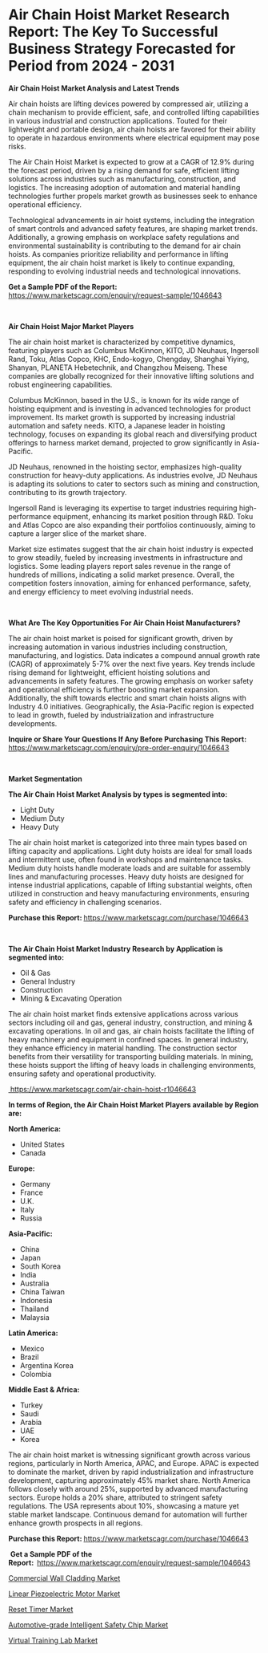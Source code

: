 <p><h1>Air Chain Hoist Market Research Report: The Key To Successful Business Strategy Forecasted for Period from 2024 - 2031</h1></p><p><strong>Air Chain Hoist Market Analysis and Latest Trends</strong></p>
<p><p>Air chain hoists are lifting devices powered by compressed air, utilizing a chain mechanism to provide efficient, safe, and controlled lifting capabilities in various industrial and construction applications. Touted for their lightweight and portable design, air chain hoists are favored for their ability to operate in hazardous environments where electrical equipment may pose risks.</p><p>The Air Chain Hoist Market is expected to grow at a CAGR of 12.9% during the forecast period, driven by a rising demand for safe, efficient lifting solutions across industries such as manufacturing, construction, and logistics. The increasing adoption of automation and material handling technologies further propels market growth as businesses seek to enhance operational efficiency.</p><p>Technological advancements in air hoist systems, including the integration of smart controls and advanced safety features, are shaping market trends. Additionally, a growing emphasis on workplace safety regulations and environmental sustainability is contributing to the demand for air chain hoists. As companies prioritize reliability and performance in lifting equipment, the air chain hoist market is likely to continue expanding, responding to evolving industrial needs and technological innovations.</p></p>
<p><strong>Get a Sample PDF of the Report:&nbsp;</strong> <a href="https://www.marketscagr.com/enquiry/request-sample/1046643?utm_campaign=1884&utm_medium=2&utm_source=Github&utm_content=ia&utm_term=06122024&utm_id=air-chain-hoist">https://www.marketscagr.com/enquiry/request-sample/1046643</a></p>
<p>&nbsp;</p>
<p><strong>Air Chain Hoist Major Market Players</strong></p>
<p><p>The air chain hoist market is characterized by competitive dynamics, featuring players such as Columbus McKinnon, KITO, JD Neuhaus, Ingersoll Rand, Toku, Atlas Copco, KHC, Endo-kogyo, Chengday, Shanghai Yiying, Shanyan, PLANETA Hebetechnik, and Changzhou Meiseng. These companies are globally recognized for their innovative lifting solutions and robust engineering capabilities.</p><p>Columbus McKinnon, based in the U.S., is known for its wide range of hoisting equipment and is investing in advanced technologies for product improvement. Its market growth is supported by increasing industrial automation and safety needs. KITO, a Japanese leader in hoisting technology, focuses on expanding its global reach and diversifying product offerings to harness market demand, projected to grow significantly in Asia-Pacific.</p><p>JD Neuhaus, renowned in the hoisting sector, emphasizes high-quality construction for heavy-duty applications. As industries evolve, JD Neuhaus is adapting its solutions to cater to sectors such as mining and construction, contributing to its growth trajectory.</p><p>Ingersoll Rand is leveraging its expertise to target industries requiring high-performance equipment, enhancing its market position through R&D. Toku and Atlas Copco are also expanding their portfolios continuously, aiming to capture a larger slice of the market share.</p><p>Market size estimates suggest that the air chain hoist industry is expected to grow steadily, fueled by increasing investments in infrastructure and logistics. Some leading players report sales revenue in the range of hundreds of millions, indicating a solid market presence. Overall, the competition fosters innovation, aiming for enhanced performance, safety, and energy efficiency to meet evolving industrial needs.</p></p>
<p>&nbsp;</p>
<p><strong>What Are The Key Opportunities For Air Chain Hoist Manufacturers?</strong></p>
<p><p>The air chain hoist market is poised for significant growth, driven by increasing automation in various industries including construction, manufacturing, and logistics. Data indicates a compound annual growth rate (CAGR) of approximately 5-7% over the next five years. Key trends include rising demand for lightweight, efficient hoisting solutions and advancements in safety features. The growing emphasis on worker safety and operational efficiency is further boosting market expansion. Additionally, the shift towards electric and smart chain hoists aligns with Industry 4.0 initiatives. Geographically, the Asia-Pacific region is expected to lead in growth, fueled by industrialization and infrastructure developments.</p></p>
<p><strong>Inquire or Share Your Questions If Any Before Purchasing This Report:</strong> <a href="https://www.marketscagr.com/enquiry/pre-order-enquiry/1046643?utm_campaign=1884&utm_medium=2&utm_source=Github&utm_content=ia&utm_term=06122024&utm_id=air-chain-hoist">https://www.marketscagr.com/enquiry/pre-order-enquiry/1046643</a></p>
<p>&nbsp;</p>
<p><strong>Market Segmentation</strong></p>
<p><strong>The Air Chain Hoist Market Analysis by types is segmented into:</strong></p>
<p><ul><li>Light Duty</li><li>Medium Duty</li><li>Heavy Duty</li></ul></p>
<p><p>The air chain hoist market is categorized into three main types based on lifting capacity and applications. Light duty hoists are ideal for small loads and intermittent use, often found in workshops and maintenance tasks. Medium duty hoists handle moderate loads and are suitable for assembly lines and manufacturing processes. Heavy duty hoists are designed for intense industrial applications, capable of lifting substantial weights, often utilized in construction and heavy manufacturing environments, ensuring safety and efficiency in challenging scenarios.</p></p>
<p><strong>Purchase this Report:&nbsp;</strong><a href="https://www.marketscagr.com/purchase/1046643?utm_campaign=1884&utm_medium=2&utm_source=Github&utm_content=ia&utm_term=06122024&utm_id=air-chain-hoist">https://www.marketscagr.com/purchase/1046643</a></p>
<p>&nbsp;</p>
<p><strong>The Air Chain Hoist Market Industry Research by Application is segmented into:</strong></p>
<p><ul><li>Oil & Gas</li><li>General Industry</li><li>Construction</li><li>Mining & Excavating Operation</li></ul></p>
<p><p>The air chain hoist market finds extensive applications across various sectors including oil and gas, general industry, construction, and mining & excavating operations. In oil and gas, air chain hoists facilitate the lifting of heavy machinery and equipment in confined spaces. In general industry, they enhance efficiency in material handling. The construction sector benefits from their versatility for transporting building materials. In mining, these hoists support the lifting of heavy loads in challenging environments, ensuring safety and operational productivity.</p></p>
<p><a href="https://www.marketscagr.com/air-chain-hoist-r1046643?utm_campaign=1884&utm_medium=2&utm_source=Github&utm_content=ia&utm_term=06122024&utm_id=air-chain-hoist">&nbsp;https://www.marketscagr.com/air-chain-hoist-r1046643</a></p>
<p><strong>In terms of Region, the Air Chain Hoist Market Players available by Region are:</strong></p>
<p>
    <p> <strong> North America: </strong>
        <ul>
            <li>United States</li>
            <li>Canada</li>
        </ul>
        </p> 
    <p> <strong> Europe: </strong>
        <ul>
            <li>Germany</li>
            <li>France</li>
            <li>U.K.</li>
            <li>Italy</li>
            <li>Russia</li>
        </ul>
        </p> 
    <p> <strong> Asia-Pacific: </strong>
        <ul>
            <li>China</li>
            <li>Japan</li>
            <li>South Korea</li>
            <li>India</li>
            <li>Australia</li>
            <li>China Taiwan</li>
            <li>Indonesia</li>
            <li>Thailand</li>
            <li>Malaysia</li>
        </ul>
        </p> 
    <p> <strong> Latin America: </strong>
        <ul>
            <li>Mexico</li>
            <li>Brazil</li>
            <li>Argentina Korea</li>
            <li>Colombia</li>
        </ul>
        </p> 
    <p> <strong> Middle East & Africa: </strong>
        <ul>
            <li>Turkey</li>
            <li>Saudi</li>
            <li>Arabia</li>
            <li>UAE</li>
            <li>Korea</li>
        </ul>
    </p>
    </p>
<p><p>The air chain hoist market is witnessing significant growth across various regions, particularly in North America, APAC, and Europe. APAC is expected to dominate the market, driven by rapid industrialization and infrastructure development, capturing approximately 45% market share. North America follows closely with around 25%, supported by advanced manufacturing sectors. Europe holds a 20% share, attributed to stringent safety regulations. The USA represents about 10%, showcasing a mature yet stable market landscape. Continuous demand for automation will further enhance growth prospects in all regions.</p></p>
<p><strong>Purchase this Report: </strong><a href="https://www.marketscagr.com/purchase/1046643?utm_campaign=1884&utm_medium=2&utm_source=Github&utm_content=ia&utm_term=06122024&utm_id=air-chain-hoist">https://www.marketscagr.com/purchase/1046643</a></p>
<p>&nbsp;<strong>Get a Sample PDF of the Report:&nbsp;&nbsp;</strong><a href="https://www.marketscagr.com/enquiry/request-sample/1046643?utm_campaign=1884&utm_medium=2&utm_source=Github&utm_content=ia&utm_term=06122024&utm_id=air-chain-hoist">https://www.marketscagr.com/enquiry/request-sample/1046643</a></p>
<p><strong></strong></p>
<p><p><a href="https://www.linkedin.com/pulse/understanding-51-cagrforecast-commercial-wall-cladding-industry-vgg8e?utm_campaign=1884&utm_medium=2&utm_source=Github&utm_content=ia&utm_term=06122024&utm_id=air-chain-hoist">Commercial Wall Cladding Market</a></p><p><a href="https://www.linkedin.com/pulse/linear-piezoelectric-motor-market-assessment-predictive-metrics-8nrpc?utm_campaign=1884&utm_medium=2&utm_source=Github&utm_content=ia&utm_term=06122024&utm_id=air-chain-hoist">Linear Piezoelectric Motor Market</a></p><p><a href="https://www.linkedin.com/pulse/how-reset-timer-market-expanding-forecasted-81-cagr-influencers-ttbcc?utm_campaign=1884&utm_medium=2&utm_source=Github&utm_content=ia&utm_term=06122024&utm_id=air-chain-hoist">Reset Timer Market</a></p><p><a href="https://issuu.com/reportprime-2/docs/automotive-grade-intelligent-safety-chip-market-si?utm_campaign=1884&utm_medium=2&utm_source=Github&utm_content=ia&utm_term=06122024&utm_id=air-chain-hoist">Automotive-grade Intelligent Safety Chip Market</a></p><p><a href="https://issuu.com/reportprime-2/docs/virtual-training-lab-market-size-2030.pptx?utm_campaign=1884&utm_medium=2&utm_source=Github&utm_content=ia&utm_term=06122024&utm_id=air-chain-hoist">Virtual Training Lab Market</a></p></p>